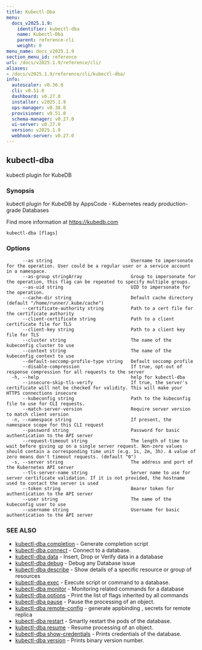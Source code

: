 ```yaml
---
title: Kubectl-Dba
menu:
  docs_v2025.1.9:
    identifier: kubectl-dba
    name: Kubectl-Dba
    parent: reference-cli
    weight: 0
menu_name: docs_v2025.1.9
section_menu_id: reference
url: /docs/v2025.1.9/reference/cli/
aliases:
- /docs/v2025.1.9/reference/cli/kubectl-dba/
info:
  autoscaler: v0.36.0
  cli: v0.51.0
  dashboard: v0.27.0
  installer: v2025.1.9
  ops-manager: v0.38.0
  provisioner: v0.51.0
  schema-manager: v0.27.0
  ui-server: v0.27.0
  version: v2025.1.9
  webhook-server: v0.27.0
---
```


## kubectl-dba

kubectl plugin for KubeDB

### Synopsis

kubectl plugin for KubeDB by AppsCode - Kubernetes ready production-grade Databases

 Find more information at https://kubedb.com

```
kubectl-dba [flags]
```

### Options

```
      --as string                             Username to impersonate for the operation. User could be a regular user or a service account in a namespace.
      --as-group stringArray                  Group to impersonate for the operation, this flag can be repeated to specify multiple groups.
      --as-uid string                         UID to impersonate for the operation.
      --cache-dir string                      Default cache directory (default "/home/runner/.kube/cache")
      --certificate-authority string          Path to a cert file for the certificate authority
      --client-certificate string             Path to a client certificate file for TLS
      --client-key string                     Path to a client key file for TLS
      --cluster string                        The name of the kubeconfig cluster to use
      --context string                        The name of the kubeconfig context to use
      --default-seccomp-profile-type string   Default seccomp profile
      --disable-compression                   If true, opt-out of response compression for all requests to the server
  -h, --help                                  help for kubectl-dba
      --insecure-skip-tls-verify              If true, the server's certificate will not be checked for validity. This will make your HTTPS connections insecure
      --kubeconfig string                     Path to the kubeconfig file to use for CLI requests.
      --match-server-version                  Require server version to match client version
  -n, --namespace string                      If present, the namespace scope for this CLI request
      --password string                       Password for basic authentication to the API server
      --request-timeout string                The length of time to wait before giving up on a single server request. Non-zero values should contain a corresponding time unit (e.g. 1s, 2m, 3h). A value of zero means don't timeout requests. (default "0")
  -s, --server string                         The address and port of the Kubernetes API server
      --tls-server-name string                Server name to use for server certificate validation. If it is not provided, the hostname used to contact the server is used
      --token string                          Bearer token for authentication to the API server
      --user string                           The name of the kubeconfig user to use
      --username string                       Username for basic authentication to the API server
```

### SEE ALSO

* [kubectl-dba completion](/docs/v2025.1.9/reference/cli/kubectl-dba_completion)	 - Generate completion script
* [kubectl-dba connect](/docs/v2025.1.9/reference/cli/kubectl-dba_connect)	 - Connect to a database.
* [kubectl-dba data](/docs/v2025.1.9/reference/cli/kubectl-dba_data)	 - Insert, Drop or Verify data in a database
* [kubectl-dba debug](/docs/v2025.1.9/reference/cli/kubectl-dba_debug)	 - Debug any Database issue
* [kubectl-dba describe](/docs/v2025.1.9/reference/cli/kubectl-dba_describe)	 - Show details of a specific resource or group of resources
* [kubectl-dba exec](/docs/v2025.1.9/reference/cli/kubectl-dba_exec)	 - Execute script or command to a database.
* [kubectl-dba monitor](/docs/v2025.1.9/reference/cli/kubectl-dba_monitor)	 - Monitoring related commands for a database
* [kubectl-dba options](/docs/v2025.1.9/reference/cli/kubectl-dba_options)	 - Print the list of flags inherited by all commands
* [kubectl-dba pause](/docs/v2025.1.9/reference/cli/kubectl-dba_pause)	 - Pause the processing of an object.
* [kubectl-dba remote-config](/docs/v2025.1.9/reference/cli/kubectl-dba_remote-config)	 - generate appbinding , secrets for remote replica
* [kubectl-dba restart](/docs/v2025.1.9/reference/cli/kubectl-dba_restart)	 - Smartly restart the pods of the database.
* [kubectl-dba resume](/docs/v2025.1.9/reference/cli/kubectl-dba_resume)	 - Resume processing of an object.
* [kubectl-dba show-credentials](/docs/v2025.1.9/reference/cli/kubectl-dba_show-credentials)	 - Prints credentials of the database.
* [kubectl-dba version](/docs/v2025.1.9/reference/cli/kubectl-dba_version)	 - Prints binary version number.

